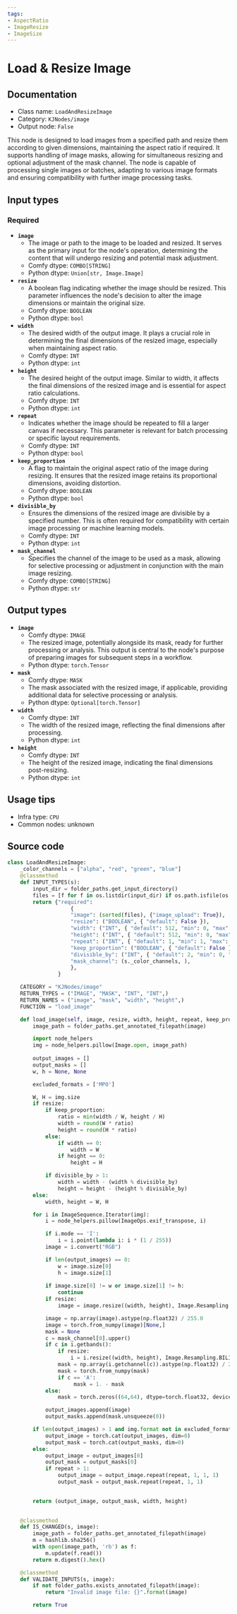 ```yaml
---
tags:
- AspectRatio
- ImageResize
- ImageSize
---
```


# Load & Resize Image
## Documentation
- Class name: `LoadAndResizeImage`
- Category: `KJNodes/image`
- Output node: `False`

This node is designed to load images from a specified path and resize them according to given dimensions, maintaining the aspect ratio if required. It supports handling of image masks, allowing for simultaneous resizing and optional adjustment of the mask channel. The node is capable of processing single images or batches, adapting to various image formats and ensuring compatibility with further image processing tasks.
## Input types
### Required
- **`image`**
    - The image or path to the image to be loaded and resized. It serves as the primary input for the node's operation, determining the content that will undergo resizing and potential mask adjustment.
    - Comfy dtype: `COMBO[STRING]`
    - Python dtype: `Union[str, Image.Image]`
- **`resize`**
    - A boolean flag indicating whether the image should be resized. This parameter influences the node's decision to alter the image dimensions or maintain the original size.
    - Comfy dtype: `BOOLEAN`
    - Python dtype: `bool`
- **`width`**
    - The desired width of the output image. It plays a crucial role in determining the final dimensions of the resized image, especially when maintaining aspect ratio.
    - Comfy dtype: `INT`
    - Python dtype: `int`
- **`height`**
    - The desired height of the output image. Similar to width, it affects the final dimensions of the resized image and is essential for aspect ratio calculations.
    - Comfy dtype: `INT`
    - Python dtype: `int`
- **`repeat`**
    - Indicates whether the image should be repeated to fill a larger canvas if necessary. This parameter is relevant for batch processing or specific layout requirements.
    - Comfy dtype: `INT`
    - Python dtype: `bool`
- **`keep_proportion`**
    - A flag to maintain the original aspect ratio of the image during resizing. It ensures that the resized image retains its proportional dimensions, avoiding distortion.
    - Comfy dtype: `BOOLEAN`
    - Python dtype: `bool`
- **`divisible_by`**
    - Ensures the dimensions of the resized image are divisible by a specified number. This is often required for compatibility with certain image processing or machine learning models.
    - Comfy dtype: `INT`
    - Python dtype: `int`
- **`mask_channel`**
    - Specifies the channel of the image to be used as a mask, allowing for selective processing or adjustment in conjunction with the main image resizing.
    - Comfy dtype: `COMBO[STRING]`
    - Python dtype: `str`
## Output types
- **`image`**
    - Comfy dtype: `IMAGE`
    - The resized image, potentially alongside its mask, ready for further processing or analysis. This output is central to the node's purpose of preparing images for subsequent steps in a workflow.
    - Python dtype: `torch.Tensor`
- **`mask`**
    - Comfy dtype: `MASK`
    - The mask associated with the resized image, if applicable, providing additional data for selective processing or analysis.
    - Python dtype: `Optional[torch.Tensor]`
- **`width`**
    - Comfy dtype: `INT`
    - The width of the resized image, reflecting the final dimensions after processing.
    - Python dtype: `int`
- **`height`**
    - Comfy dtype: `INT`
    - The height of the resized image, indicating the final dimensions post-resizing.
    - Python dtype: `int`
## Usage tips
- Infra type: `CPU`
- Common nodes: unknown


## Source code
```python
class LoadAndResizeImage:
    _color_channels = ["alpha", "red", "green", "blue"]
    @classmethod
    def INPUT_TYPES(s):
        input_dir = folder_paths.get_input_directory()
        files = [f for f in os.listdir(input_dir) if os.path.isfile(os.path.join(input_dir, f))]
        return {"required":
                    {
                    "image": (sorted(files), {"image_upload": True}),
                    "resize": ("BOOLEAN", { "default": False }),
                    "width": ("INT", { "default": 512, "min": 0, "max": MAX_RESOLUTION, "step": 8, }),
                    "height": ("INT", { "default": 512, "min": 0, "max": MAX_RESOLUTION, "step": 8, }),
                    "repeat": ("INT", { "default": 1, "min": 1, "max": 4096, "step": 1, }),
                    "keep_proportion": ("BOOLEAN", { "default": False }),
                    "divisible_by": ("INT", { "default": 2, "min": 0, "max": 512, "step": 1, }),
                    "mask_channel": (s._color_channels, ), 
                    },
                }

    CATEGORY = "KJNodes/image"
    RETURN_TYPES = ("IMAGE", "MASK", "INT", "INT",)
    RETURN_NAMES = ("image", "mask", "width", "height",)
    FUNCTION = "load_image"

    def load_image(self, image, resize, width, height, repeat, keep_proportion, divisible_by, mask_channel):
        image_path = folder_paths.get_annotated_filepath(image)

        import node_helpers
        img = node_helpers.pillow(Image.open, image_path)
        
        output_images = []
        output_masks = []
        w, h = None, None

        excluded_formats = ['MPO']

        W, H = img.size
        if resize:
            if keep_proportion:
                ratio = min(width / W, height / H)
                width = round(W * ratio)
                height = round(H * ratio)
            else:
                if width == 0:
                    width = W
                if height == 0:
                    height = H

            if divisible_by > 1:
                width = width - (width % divisible_by)
                height = height - (height % divisible_by)
        else:
            width, height = W, H

        for i in ImageSequence.Iterator(img):
            i = node_helpers.pillow(ImageOps.exif_transpose, i)

            if i.mode == 'I':
                i = i.point(lambda i: i * (1 / 255))
            image = i.convert("RGB")

            if len(output_images) == 0:
                w = image.size[0]
                h = image.size[1]
            
            if image.size[0] != w or image.size[1] != h:
                continue
            if resize:
                image = image.resize((width, height), Image.Resampling.BILINEAR)

            image = np.array(image).astype(np.float32) / 255.0
            image = torch.from_numpy(image)[None,]
            mask = None
            c = mask_channel[0].upper()
            if c in i.getbands():
                if resize:
                    i = i.resize((width, height), Image.Resampling.BILINEAR)
                mask = np.array(i.getchannel(c)).astype(np.float32) / 255.0
                mask = torch.from_numpy(mask)
                if c == 'A':
                     mask = 1. - mask
            else:
                mask = torch.zeros((64,64), dtype=torch.float32, device="cpu")

            output_images.append(image)
            output_masks.append(mask.unsqueeze(0))

        if len(output_images) > 1 and img.format not in excluded_formats:
            output_image = torch.cat(output_images, dim=0)
            output_mask = torch.cat(output_masks, dim=0)
        else:
            output_image = output_images[0]
            output_mask = output_masks[0]
            if repeat > 1:
                output_image = output_image.repeat(repeat, 1, 1, 1)
                output_mask = output_mask.repeat(repeat, 1, 1)

     
        return (output_image, output_mask, width, height)
        

    @classmethod
    def IS_CHANGED(s, image):
        image_path = folder_paths.get_annotated_filepath(image)
        m = hashlib.sha256()
        with open(image_path, 'rb') as f:
            m.update(f.read())
        return m.digest().hex()

    @classmethod
    def VALIDATE_INPUTS(s, image):
        if not folder_paths.exists_annotated_filepath(image):
            return "Invalid image file: {}".format(image)

        return True

```
